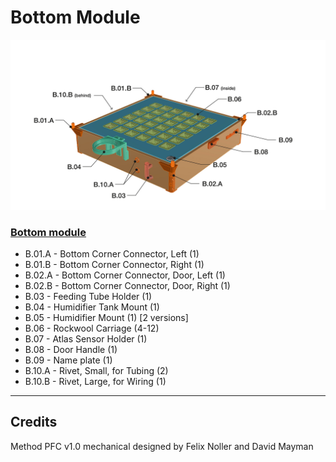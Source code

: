 # Bottom Module

![Bottom Module Overview](/Documentation/ModelOverview/mPFC-Model-Overview-BottomModule.jpg)
### [Bottom module](/Mechanical/Bottom%20Module)
- B.01.A - Bottom Corner Connector, Left (1)
- B.01.B - Bottom Corner Connector, Right (1)
- B.02.A - Bottom Corner Connector, Door, Left (1)
- B.02.B - Bottom Corner Connector, Door, Right (1)
- B.03 - Feeding Tube Holder (1)
- B.04 - Humidifier Tank Mount (1)
- B.05 - Humidifier Mount (1) [2 versions]
- B.06 - Rockwool Carriage (4-12)
- B.07 - Atlas Sensor Holder (1)
- B.08 - Door Handle (1)
- B.09 - Name plate (1)
- B.10.A - Rivet, Small, for Tubing (2)
- B.10.B - Rivet, Large, for Wiring (1)
---

## Credits

Method PFC v1.0 mechanical designed by Felix Noller and David Mayman